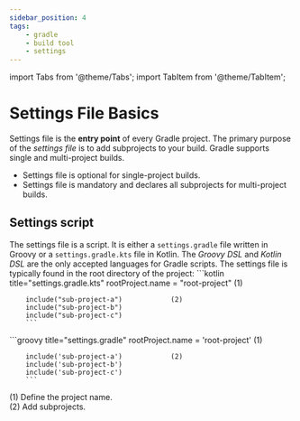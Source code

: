 ```yaml
---
sidebar_position: 4
tags:
    - gradle
    - build tool
    - settings
---
```


import Tabs from '@theme/Tabs';
import TabItem from '@theme/TabItem';

# Settings File Basics

Settings file is the **entry point** of every Gradle project.
The primary purpose of the _settings file_ is to add subprojects to your build.
Gradle supports single and multi-project builds.
- Settings file is optional for single-project builds.
- Settings file is mandatory and declares all subprojects for multi-project builds.

## Settings script

The settings file is a script. It is either a `settings.gradle` file written in Groovy
or a `settings.gradle.kts` file in Kotlin.
The _Groovy DSL_ and _Kotlin DSL_ are the only accepted languages for Gradle scripts.
The settings file is typically found in the root directory of the project:
<Tabs>
  <TabItem value="kotlin" label="Kotlin" default>
        ```kotlin title="settings.gradle.kts"
        rootProject.name = "root-project"   (1)

        include("sub-project-a")            (2) 
        include("sub-project-b")
        include("sub-project-c")
        ```
  </TabItem>
  <TabItem value="groovy" label="Groovy">
        ```groovy title="settings.gradle"
        rootProject.name = 'root-project'   (1)

        include('sub-project-a')            (2)
        include('sub-project-b')
        include('sub-project-c')
        ```
  </TabItem>
</Tabs>

(1) Define the project name.  
(2) Add subprojects.

